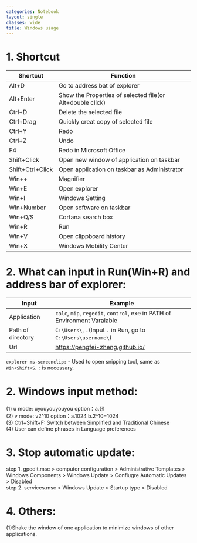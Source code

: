 ```yaml
---
categories: Notebook
layout: single
classes: wide
title: Windows usage
---
```


# 1. Shortcut

| Shortcut         | Function                                                  |
| ---              | ---                                                       |
| Alt+D            | Go to address bat of explorer                             |
| Alt+Enter        | Show the Properties of selected file(or Alt+double click) |
| Ctrl+D           | Delete the selected file                                  |
| Ctrl+Drag        | Quickly creat copy of selected file                       |
| Ctrl+Y           | Redo                                                      |
| Ctrl+Z           | Undo                                                      |
| F4               | Redo in Microsoft Office                                  |
| Shift+Click      | Open new window of application on taskbar                 |
| Shift+Ctrl+Click | Open application on taskbar as Administrator              |
| Win++            | Magnifier                                                 |
| Win+E            | Open explorer                                             |
| Win+I            | Windows Setting                                           |
| Win+Number       | Open software on taskbar                                  |
| Win+Q/S          | Cortana search box                                        |
| Win+R            | Run                                                       |
| Win+V            | Open clippboard history                                   |
| Win+X            | Windows Mobility Center                                   |


# 2. What can input in Run(Win+R) and address bar of explorer:  

| Input             | Example                                                                   |
| ---               | ---                                                                       |
| Application       | `calc`, `mip`, `regedit`, `control`, exe in PATH of Environment Varaiable |
| Path of directory | `C:\Users\`, `.`(Input `.` in Run, go to `C:\Users\username\`)            |
| Url               | <https://pengfei-zheng.github.io/>                                        |

`explorer ms-screenclip:` - Used to open snipping tool, same as `Win+Shift+S`. `:` is necessary.

# 2. Windows input method:
(1)  u mode: uyouyouyouyou   option：a.叕  
(2)  v mode: v2^10           option：a.1024 b.2^10=1024  
(3)  Ctrl+Shift+F: Switch between Simplified and Traditional Chinese  
(4)  User can define phrases in Language preferences  

# 3. Stop automatic update:
step 1. gpedit.msc > computer configuration > Administrative Templates > Windows Components > Windows Update > Confiugre Automatic Updates > Disabled  
step 2. services.msc > Windows Update > Startup type > Disabled

# 4. Others:
(1)Shake the window of one application to minimize windows of other applications. 

